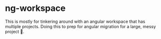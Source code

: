 # ng-workspace

This is mostly for tinkering around with an angular workspace that has multiple projects. Doing this to prep for angular migration for a large, messy project 😬.
